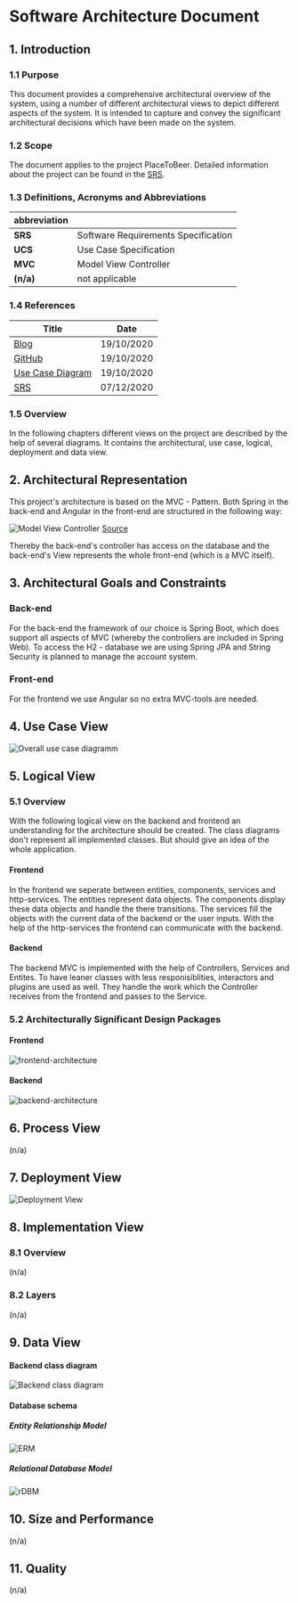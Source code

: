 ﻿
# Software Architecture Document


## 1. Introduction 

### 1.1 Purpose

This document provides a comprehensive architectural overview of the system, using a number of different architectural views to depict different aspects of the system. It is intended to capture and convey the significant architectural decisions which have been made on the system.

### 1.2 Scope
The document applies to the project PlaceToBeer. Detailed information about the project can be found in the [SRS](https://github.com/placetobeer/ptb-documentation/blob/master/SRS.md).



### 1.3 Definitions, Acronyms and Abbreviations



| abbreviation| |
| -------- | -------- |
| **SRS**  | Software Requirements Specification |
| **UCS**   | Use Case Specification |
| **MVC** | Model View Controller |
| **(n/a)** | not applicable



### 1.4 References



| Title                                                                                                 | Date       |
| ---------- | ---------- |
| [Blog](https://placetobeer475840703.wordpress.com/)                                         | 19/10/2020 |
| [GitHub](https://github.com/placetobeer)                                                              | 19/10/2020 |
| [Use Case Diagram](https://github.com/placetobeer/documentation/blob/master/PlaceToBeer%20UCD.png)    | 19/10/2020 |
| [SRS](https://github.com/placetobeer/ptb-documentation/blob/master/SRS.md) | 07/12/2020
### 1.5 Overview
In the following chapters different views on the project are described by the help of several diagrams. It contains the architectural, use case, logical, deployment and data view. 

## 2. Architectural Representation
This project's architecture is based on the MVC - Pattern. Both Spring in the back-end and Angular in the front-end are structured in the following way:

![Model View Controller](https://github.com/placetobeer/ptb-documentation/blob/master/SAD/MVC-schema-overview.png) 
[Source](https://www.techyourchance.com/wp-content/uploads/2015/06/MVC_MVP.png)

Thereby the back-end's controller has access on the database and the back-end's View represents the whole front-end (which is a MVC itself).
## 3. Architectural Goals and Constraints 
### Back-end
For the back-end the framework of our choice is Spring Boot, which does support all aspects of MVC (whereby the controllers are included in Spring Web). To access the H2 - database we are using Spring JPA and String Security is planned to manage the account system. 
### Front-end
For the frontend we use Angular so no extra MVC-tools are needed.
## 4. Use Case View 
![Overall use case diagramm](https://github.com/placetobeer/ptb-documentation/blob/master/PlaceToBeer%20UCD.png)
## 5. Logical View
### 5.1 Overview
With the following logical view on the backend and frontend an understanding for the architecture should be created. The class diagrams don't represent all implemented classes. But should give an idea of the whole application.
#### Frontend
In the frontend we seperate between entities, components, services and http-services. The entities represent data objects. The components display these data objects and handle the there transitions. The services fill the objects with the current data of the backend or the user inputs. With the help of the http-services the frontend can communicate with the backend.

#### Backend
The backend MVC is implemented with the help of Controllers, Services and Entites. To have leaner classes with less responisiblities, interactors and plugins are used as well. They handle the work which the Controller receives from the frontend and passes to the Service. 

### 5.2 Architecturally Significant Design Packages
#### Frontend
![frontend-architecture](https://raw.githubusercontent.com/placetobeer/ptb-documentation/master/SAD/frontend-architecture.png)

#### Backend
![backend-architecture](https://raw.githubusercontent.com/placetobeer/ptb-documentation/master/SAD/backend-architecture.png)
## 6. Process View
(n/a)

## 7. Deployment View
![Deployment View](https://github.com/placetobeer/ptb-documentation/blob/master/SAD/deploymentView.png)
## 8. Implementation View
### 8.1 Overview
(n/a)
### 8.2 Layers
(n/a)
## 9. Data View
#### Backend class diagram
![Backend class diagram](https://github.com/placetobeer/ptb-documentation/blob/master/SAD/classDiagrams.png)
#### Database schema
##### Entity Relationship Model
![ERM](https://github.com/placetobeer/ptb-documentation/blob/master/DBMS/groupSystem.png)
##### Relational Database Model
![rDBM](https://github.com/placetobeer/ptb-documentation/blob/master/DBMS/groupSystem_rDBM.png)
## 10. Size and Performance
(n/a)

## 11. Quality
(n/a)

